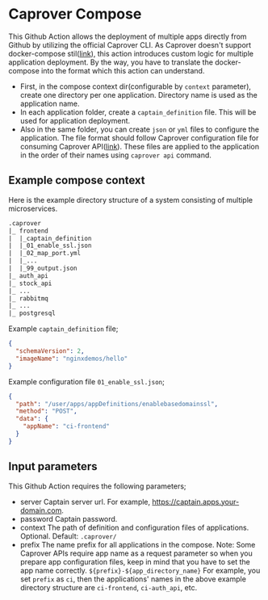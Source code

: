 # Caprover Compose

This Github Action allows the deployment of multiple apps directly from Github by utilizing the official Caprover CLI.
As Caprover doesn't support docker-compose stil([link](https://caprover.com/docs/docker-compose.html)), this action introduces custom logic for multiple application deployment. By the way, you have to translate the docker-compose into the format which this action can understand.

- First, in the compose context dir(configurable by `context` parameter), create one directory per one application. Directory name is used as the application name.
- In each application folder, create a `captain_definition` file. This will be used for application deployment.
- Also in the same folder, you can create `json` or `yml` files to configure the application. The file format should follow Caprover configuration file for consuming Caprover API([link](https://github.com/caprover/caprover-cli/tree/master#api)). These files are applied to the application in the order of their names using `caprover api` command.

## Example compose context
Here is the example directory structure of a system consisting of multiple microservices.
```txt
.caprover
|_ frontend
|  |_captain_definition
|  |_01_enable_ssl.json
|  |_02_map_port.yml
|  |_...
|  |_99_output.json
|_ auth_api
|_ stock_api
|_ ...
|_ rabbitmq
|_ ...
|_ postgresql

```
Example `captain_definition` file;
```json
{
  "schemaVersion": 2,
  "imageName": "nginxdemos/hello"
}
```
Example configuration file `01_enable_ssl.json`;
```json
{
  "path": "/user/apps/appDefinitions/enablebasedomainssl",
  "method": "POST",
  "data": {
    "appName": "ci-frontend"
  }
}
```

## Input parameters
This Github Action requires the following parameters;
- server
  Captain server url. For example, https://captain.apps.your-domain.com.
- password
  Captain password.
- context
  The path of definition and configuration files of applications. Optional. Default: `.caprover/`
- prefix
  The name prefix for all applications in the compose.
  Note: Some Caprover APIs require app name as a request parameter so when you prepare app configuration files, keep in mind that you have to set the app name correctly. `${prefix}-${app_directory_name}`
  For example, you set `prefix` as `ci`, then the applications' names in the above example directory structure are `ci-frontend`, `ci-auth_api`, etc.
